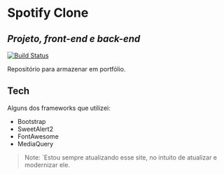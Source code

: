 # Spotify Clone
## _Projeto, front-end e back-end_

[![Build Status](https://travis-ci.org/joemccann/dillinger.svg?branch=master)](https://travis-ci.org/joemccann/dillinger)

Repositório para armazenar em portfólio.
## Tech

Alguns dos frameworks que utilizei:

- Bootstrap
- SweetAlert2
- FontAwesome
- MediaQuery

> Note: `Estou sempre atualizando esse site, no intuito de atualizar e modernizar ele.
